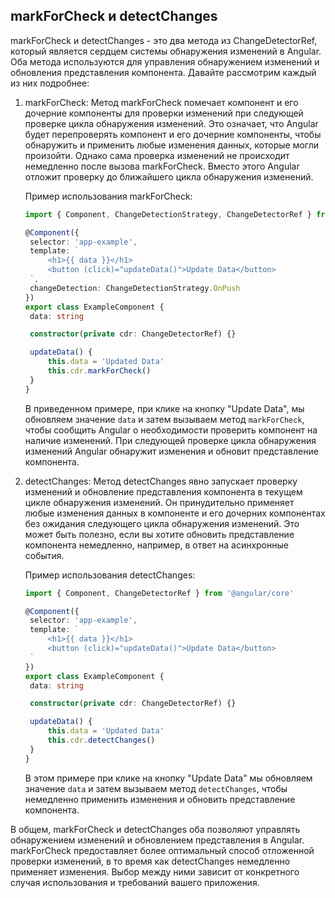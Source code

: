 ## markForCheck и detectChanges

markForCheck и detectChanges - это два метода из ChangeDetectorRef, который является сердцем системы обнаружения изменений в Angular. Оба метода используются для управления обнаружением изменений и обновления представления компонента. Давайте рассмотрим каждый из них подробнее:

1. markForCheck:
   Метод markForCheck помечает компонент и его дочерние компоненты для проверки изменений при следующей проверке цикла обнаружения изменений. Это означает, что Angular будет перепроверять компонент и его дочерние компоненты, чтобы обнаружить и применить любые изменения данных, которые могли произойти. Однако сама проверка изменений не происходит немедленно после вызова markForCheck. Вместо этого Angular отложит проверку до ближайшего цикла обнаружения изменений.

   Пример использования markForCheck:

   ```typescript
   import { Component, ChangeDetectionStrategy, ChangeDetectorRef } from '@angular/core'

   @Component({
   	selector: 'app-example',
   	template: `
   		<h1>{{ data }}</h1>
   		<button (click)="updateData()">Update Data</button>
   	`,
   	changeDetection: ChangeDetectionStrategy.OnPush
   })
   export class ExampleComponent {
   	data: string

   	constructor(private cdr: ChangeDetectorRef) {}

   	updateData() {
   		this.data = 'Updated Data'
   		this.cdr.markForCheck()
   	}
   }
   ```

   В приведенном примере, при клике на кнопку "Update Data", мы обновляем значение `data` и затем вызываем метод `markForCheck`, чтобы сообщить Angular о необходимости проверить компонент на наличие изменений. При следующей проверке цикла обнаружения изменений Angular обнаружит изменения и обновит представление компонента.

2. detectChanges:
   Метод detectChanges явно запускает проверку изменений и обновление представления компонента в текущем цикле обнаружения изменений. Он принудительно применяет любые изменения данных в компоненте и его дочерних компонентах без ожидания следующего цикла обнаружения изменений. Это может быть полезно, если вы хотите обновить представление компонента немедленно, например, в ответ на асинхронные события.

   Пример использования detectChanges:

   ```typescript
   import { Component, ChangeDetectorRef } from '@angular/core'

   @Component({
   	selector: 'app-example',
   	template: `
   		<h1>{{ data }}</h1>
   		<button (click)="updateData()">Update Data</button>
   	`
   })
   export class ExampleComponent {
   	data: string

   	constructor(private cdr: ChangeDetectorRef) {}

   	updateData() {
   		this.data = 'Updated Data'
   		this.cdr.detectChanges()
   	}
   }
   ```

   В этом примере при клике на кнопку "Update Data" мы обновляем значение `data` и затем вызываем метод `detectChanges`, чтобы немедленно применить изменения и обновить представление компонента.

В общем, markForCheck и detectChanges оба позволяют управлять обнаружением изменений и обновлением представления в Angular. markForCheck предоставляет более оптимальный способ отложенной проверки изменений, в то время как detectChanges немедленно применяет изменения. Выбор между ними зависит от конкретного случая использования и требований вашего приложения.